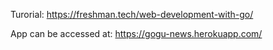 Turorial: https://freshman.tech/web-development-with-go/

App can be accessed at: https://gogu-news.herokuapp.com/

